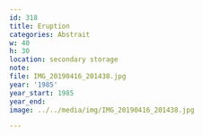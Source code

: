 ```yaml
---
id: 318
title: Eruption
categories: Abstrait
w: 40
h: 30
location: secondary storage
note:
file: IMG_20190416_201438.jpg
year: '1985'
year_start: 1985
year_end:
image: ../../media/img/IMG_20190416_201438.jpg

---
```


